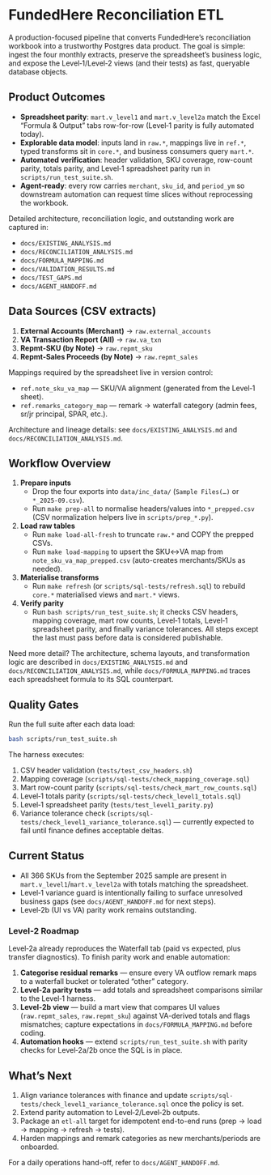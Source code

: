 # FundedHere Reconciliation ETL

A production-focused pipeline that converts FundedHere’s reconciliation workbook into a trustworthy Postgres data product. The goal is simple: ingest the four monthly extracts, preserve the spreadsheet’s business logic, and expose the Level‑1/Level‑2 views (and their tests) as fast, queryable database objects.

## Product Outcomes
- **Spreadsheet parity**: `mart.v_level1` and `mart.v_level2a` match the Excel “Formula & Output” tabs row-for-row (Level‑1 parity is fully automated today).
- **Explorable data model**: inputs land in `raw.*`, mappings live in `ref.*`, typed transforms sit in `core.*`, and business consumers query `mart.*`.
- **Automated verification**: header validation, SKU coverage, row-count parity, totals parity, and Level‑1 spreadsheet parity run in `scripts/run_test_suite.sh`.
- **Agent-ready**: every row carries `merchant`, `sku_id`, and `period_ym` so downstream automation can request time slices without reprocessing the workbook.

Detailed architecture, reconciliation logic, and outstanding work are captured in:
- `docs/EXISTING_ANALYSIS.md`
- `docs/RECONCILIATION_ANALYSIS.md`
- `docs/FORMULA_MAPPING.md`
- `docs/VALIDATION_RESULTS.md`
- `docs/TEST_GAPS.md`
- `docs/AGENT_HANDOFF.md`

## Data Sources (CSV extracts)
1. **External Accounts (Merchant)** → `raw.external_accounts`
2. **VA Transaction Report (All)** → `raw.va_txn`
3. **Repmt-SKU (by Note)** → `raw.repmt_sku`
4. **Repmt-Sales Proceeds (by Note)** → `raw.repmt_sales`

Mappings required by the spreadsheet live in version control:
- `ref.note_sku_va_map` — SKU/VA alignment (generated from the Level‑1 sheet).
- `ref.remarks_category_map` — remark → waterfall category (admin fees, sr/jr principal, SPAR, etc.).

Architecture and lineage details: see `docs/EXISTING_ANALYSIS.md` and `docs/RECONCILIATION_ANALYSIS.md`.

## Workflow Overview
1. **Prepare inputs**
   - Drop the four exports into `data/inc_data/` (`Sample Files(…)` or `*_2025-09.csv`).
   - Run `make prep-all` to normalise headers/values into `*_prepped.csv` (CSV normalization helpers live in `scripts/prep_*.py`).
2. **Load raw tables**
   - Run `make load-all-fresh` to truncate `raw.*` and COPY the prepped CSVs.
   - Run `make load-mapping` to upsert the SKU↔VA map from `note_sku_va_map_prepped.csv` (auto-creates merchants/SKUs as needed).
3. **Materialise transforms**
   - Run `make refresh` (or `scripts/sql-tests/refresh.sql`) to rebuild `core.*` materialised views and `mart.*` views.
4. **Verify parity**
   - Run `bash scripts/run_test_suite.sh`; it checks CSV headers, mapping coverage, mart row counts, Level‑1 totals, Level‑1 spreadsheet parity, and finally variance tolerances. All steps except the last must pass before data is considered publishable.


Need more detail? The architecture, schema layouts, and transformation logic are described in `docs/EXISTING_ANALYSIS.md` and `docs/RECONCILIATION_ANALYSIS.md`, while `docs/FORMULA_MAPPING.md` traces each spreadsheet formula to its SQL counterpart.

## Quality Gates
Run the full suite after each data load:
```bash
bash scripts/run_test_suite.sh
```
The harness executes:
1. CSV header validation (`tests/test_csv_headers.sh`)
2. Mapping coverage (`scripts/sql-tests/check_mapping_coverage.sql`)
3. Mart row-count parity (`scripts/sql-tests/check_mart_row_counts.sql`)
4. Level‑1 totals parity (`scripts/sql-tests/check_level1_totals.sql`)
5. Level‑1 spreadsheet parity (`tests/test_level1_parity.py`)
6. Variance tolerance check (`scripts/sql-tests/check_level1_variance_tolerance.sql`) — currently expected to fail until finance defines acceptable deltas.

## Current Status
- All 366 SKUs from the September 2025 sample are present in `mart.v_level1`/`mart.v_level2a` with totals matching the spreadsheet.
- Level‑1 variance guard is intentionally failing to surface unresolved business gaps (see `docs/AGENT_HANDOFF.md` for next steps).
- Level‑2b (UI vs VA) parity work remains outstanding.

### Level‑2 Roadmap
Level‑2a already reproduces the Waterfall tab (paid vs expected, plus transfer diagnostics). To finish parity work and enable automation:
1. **Categorise residual remarks** — ensure every VA outflow remark maps to a waterfall bucket or tolerated “other” category.
2. **Level‑2a parity tests** — add totals and spreadsheet comparisons similar to the Level‑1 harness.
3. **Level‑2b view** — build a mart view that compares UI values (`raw.repmt_sales`, `raw.repmt_sku`) against VA-derived totals and flags mismatches; capture expectations in `docs/FORMULA_MAPPING.md` before coding.
4. **Automation hooks** — extend `scripts/run_test_suite.sh` with parity checks for Level‑2a/2b once the SQL is in place.

## What’s Next
1. Align variance tolerances with finance and update `scripts/sql-tests/check_level1_variance_tolerance.sql` once the policy is set.
2. Extend parity automation to Level‑2/Level‑2b outputs.
3. Package an `etl-all` target for idempotent end-to-end runs (prep → load → mapping → refresh → tests).
4. Harden mappings and remark categories as new merchants/periods are onboarded.

For a daily operations hand-off, refer to `docs/AGENT_HANDOFF.md`.

